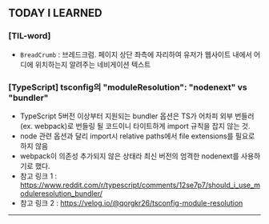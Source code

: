 ## TODAY I LEARNED

### [TIL-word]

- `BreadCrumb` : 브레드크럼. 페이지 상단 좌측에 자리하여 유저가 웹사이트 내에서 어디에 위치하는지 알려주는 네비게이션 텍스트

### [TypeScript] tsconfig의 "moduleResolution": "nodenext" vs "bundler"

- TypeScript 5버전 이상부터 지원되는 bundler 옵션은 TS가 어차피 외부 번들러(ex. webpack)로 번들링 될 코드이니 타이트하게 import 규칙을 잡지 않는 것.
- node 관련 옵션과 달리 import시 relative paths에서 file extensions를 필요로 하지 않음
- webpack이 의존성 추가되지 않은 상태라 최신 버전의 엄격한 nodenext를 사용하기로 했다.
- 참고 링크 1 : https://www.reddit.com/r/typescript/comments/12se7p7/should_i_use_moduleresolution_bundler/
- 참고 링크 2 : https://velog.io/@qorgkr26/tsconfig-module-resolution

---
